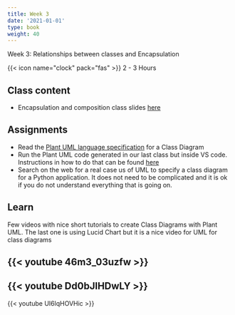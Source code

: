 ```yaml
---
title: Week 3
date: '2021-01-01'
type: book
weight: 40
---
```


Week 3: Relationships between classes and Encapsulation

<!--more-->

{{< icon name="clock" pack="fas" >}} 2 - 3 Hours

## Class content

- Encapsulation and composition class slides [here](https://docs.google.com/presentation/d/1EHxluyrsUO5fgy0kgzoxXbIliamj5RV7Il009loAfSI/edit?usp=sharing)

## Assignments

- Read the [Plant UML language specification](https://plantuml.com/class-diagram) for a Class Diagram
- Run the Plant UML code generated in our last class but inside VS code. Instructions in how to do that can be found [here](https://marketplace.visualstudio.com/items?itemName=jebbs.plantuml) 
- Search on the web for a real case us of UML to specify a class diagram for a Python application. It does not need to be complicated and it is ok if you do not understand everything that is going on.

## Learn

Few videos with nice short tutorials to create Class Diagrams with Plant UML. The last one is using Lucid Chart but it is a nice video for UML for class diagrams

{{< youtube 46m3_03uzfw >}}
-
{{< youtube Dd0bJlHDwLY >}}
-
{{< youtube UI6lqHOVHic >}}